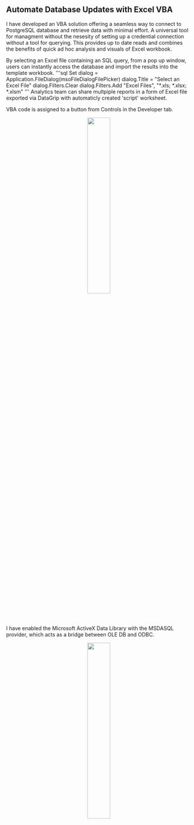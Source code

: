## Automate Database Updates with Excel VBA

I have developed an VBA solution offering a seamless way to connect to PostgreSQL database and retrieve data with minimal effort. A universal tool for managment without the nesesity of setting up a credential connection without a tool for querying. This provides up to date reads and combines the benefits of quick ad hoc analysis and visuals of Excel workbook. 

By selecting an Excel file containing an SQL query, from a pop up window, users can instantly access the database and import the results into the template workbook.
'''sql
Set dialog = Application.FileDialog(msoFileDialogFilePicker)
    dialog.Title = "Select an Excel File"
    dialog.Filters.Clear
    dialog.Filters.Add "Excel Files", "*.xls; *.xlsx; *.xlsm"
'''
Analytics team can share multpiple reports in a form of Excel file exported via DataGrip with automaticly created 'script' worksheet.

VBA code is assigned to a button from Controls in the Developer tab.
<p align="center">
    <img src="https://github.com/user-attachments/assets/b77adab6-a219-4bd3-bad2-5230f550c89e" style="width: 35%;">
</p>

I have enabled the Microsoft ActiveX Data Library with the MSDASQL provider, which acts as a bridge between OLE DB and ODBC.
<p align="center">
    <img src="https://github.com/user-attachments/assets/255d0912-4f0e-4c4e-b474-4338a56fc60d" style="width: 35%;">
</p>
